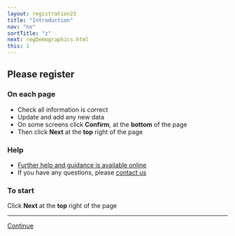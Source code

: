 ```yaml
---
layout: registration23
title: "Introduction"
nav: "no"
sortTitle: "z"
next: regDemographics.html
this: 1
---
```


## Please register

### On each page

- Check all information is correct
- Update and add any new data
- On some screens click **Confirm**, at the **bottom** of the page
- Then click **Next** at the **top** right of the page

<!--
### To check your progress

- Click the ‘Online Registration’ header at the top of the page
- Completed screens have a tick in a green circle
-->

### Help

- [Further help and guidance is available online](https://www.nottingham.ac.uk/studentservices/servicedetails/registration/registration.aspx)
- If you have any questions, please [contact us](https://www.nottingham.ac.uk/studentservices/servicedetails/registration/registration.aspx)


### To start

Click **Next** at the **top** right of the page

----

<div id="buttons">
  <a class="btn btn-primary" type="submit" href="{{page.next}}">Continue</a>
</div>
